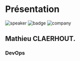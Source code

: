 <!-- .slide: class="speaker-slide" -->

# Présentation

![speaker](./assets/images/mclt.jpg)
![badge](./assets/images/ckad.png)
![company](./assets/images/logo-sfeir-blanc.png)

## Mathieu CLAERHOUT.



### DevOps

<!-- .element: class="icon-rule icon-first" -->

